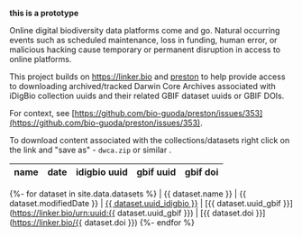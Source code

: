 ---
---
**this is a prototype** 

Online digital biodiversity data platforms come and go. Natural occurring events such as scheduled maintenance, loss in funding, human error, or malicious hacking cause temporary or permanent disruption in access to online platforms.

This project builds on https://linker.bio and [preston](https://globalbioticinteractions.org/preston) to help provide access to downloading archived/tracked Darwin Core Archives associated with iDigBio collection uuids and their related GBIF dataset uuids or GBIF DOIs.  

For context, see [https://github.com/bio-guoda/preston/issues/353](https://github.com/bio-guoda/preston/issues/353).

To download content associated with the collections/datasets right click on the link and "save as" - ```dwca.zip``` or similar .

|name|date|idigbio uuid|gbif uuid|gbif doi
|---|---|---|---|---
{%- for dataset in site.data.datasets %}
| {{ dataset.name }} | {{ dataset.modifiedDate }} | <a href="https://linker.bio/urn:uuid:{{ dataset.uuid_idigbio }}" download="dwca-{{ dataset.uuid_idigbio }}.zip">{{ dataset.uuid_idigbio }}</a> | [{{ dataset.uuid_gbif }}](https://linker.bio/urn:uuid:{{ dataset.uuid_gbif }}) | [{{ dataset.doi }}](https://linker.bio/{{ dataset.doi }})
{%- endfor %}


